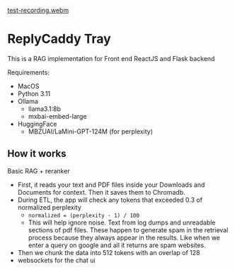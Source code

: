 [test-recording.webm](https://github.com/user-attachments/assets/f0131324-fcb1-4641-9dc9-3fa3b487e3a9)

# ReplyCaddy Tray
This is a RAG implementation for Front end ReactJS and Flask backend

Requirements:
- MacOS
- Python 3.11
- Ollama
  - llama3.1:8b
  - mxbai-embed-large
- HuggingFace
  - MBZUAI/LaMini-GPT-124M (for perplexity)

## How it works

Basic RAG + reranker
- First, it reads your text and PDF files inside your Downloads and Documents for context. Then it saves them to Chromadb.
- During ETL, the app will check any tokens that exceeded 0.3 of normalized perplexity
  - `normalized = (perplexity - 1) / 100`
  - This will help ignore noise. Text from log dumps and unreadable sections of pdf files. These happen to generate spam in the retrieval process because they always appear in the results. Like when we enter a query on google and all it returns are spam websites.
- Then we chunk the data into 512 tokens with an overlap of 128
- websockets for the chat ui
